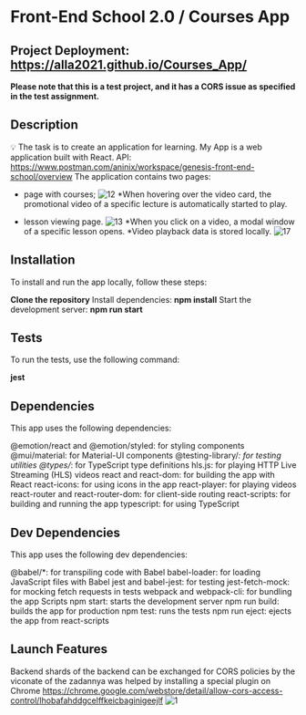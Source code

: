 # Front-End School 2.0 / Courses App

## Project Deployment: https://alla2021.github.io/Courses_App/

**Please note that this is a test project, and it has a CORS issue as specified in the test assignment.**

## Description

💡 The task is to create an application for learning. My App is a web application built with React.
API: https://www.postman.com/aninix/workspace/genesis-front-end-school/overview
The application contains two pages:
- page with courses; 
![12](https://user-images.githubusercontent.com/75502074/228561588-86cc89d0-1d3b-4866-9307-83b8f17f1d1c.png)
*When hovering over the video card, the promotional video of a specific lecture is automatically started to play.

- lesson viewing page.
![13](https://user-images.githubusercontent.com/75502074/228561615-862fdb69-357f-428d-9fad-a8d310a9df59.png)
*When you click on a video, a modal window of a specific lesson opens.
*Video playback data is stored locally.
![17](https://user-images.githubusercontent.com/75502074/228562773-4d82926b-fc1d-4e87-9b9e-ea2a0987acf2.png)

## Installation

To install and run the app locally, follow these steps:

**Clone the repository**
Install dependencies: **npm install**
Start the development server: **npm run start**

## Tests

To run the tests, use the following command:

**jest**

## Dependencies

This app uses the following dependencies:

@emotion/react and @emotion/styled: for styling components
@mui/material: for Material-UI components
@testing-library/*: for testing utilities
@types/*: for TypeScript type definitions
hls.js: for playing HTTP Live Streaming (HLS) videos
react and react-dom: for building the app with React
react-icons: for using icons in the app
react-player: for playing videos
react-router and react-router-dom: for client-side routing
react-scripts: for building and running the app
typescript: for using TypeScript

## Dev Dependencies

This app uses the following dev dependencies:

@babel/*: for transpiling code with Babel
babel-loader: for loading JavaScript files with Babel
jest and babel-jest: for testing
jest-fetch-mock: for mocking fetch requests in tests
webpack and webpack-cli: for bundling the app
Scripts
npm start: starts the development server
npm run build: builds the app for production
npm test: runs the tests
npm run eject: ejects the app from react-scripts

## Launch Features
Backend shards of the backend can be exchanged for CORS policies by the viconate of the zadannya was helped by installing a special plugin on Chrome https://chrome.google.com/webstore/detail/allow-cors-access-control/lhobafahddgcelffkeicbaginigeejlf
![1](https://user-images.githubusercontent.com/75502074/228560413-df028f88-85c7-4bf6-8da0-0012e75aa162.png)
